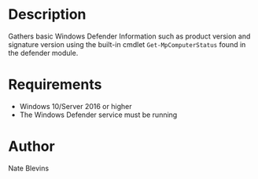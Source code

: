 # Description

Gathers basic Windows Defender Information such as product version and signature version using the built-in cmdlet `Get-MpComputerStatus` found in the defender module.

# Requirements

* Windows 10/Server 2016 or higher
* The Windows Defender service must be running

# Author
Nate Blevins